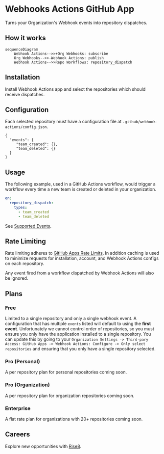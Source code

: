 # Webhooks Actions GitHub App
Turns your Organization's Webhook events into repository dispatches.

## How it works

```mermaid
sequenceDiagram
    Webhook Actions-->>+Org Webhooks: subscribe
    Org Webhooks-->>-Webhook Actions: publish
    Webhook Actions-->>Repo Workflows: repository_dispatch
```

## Installation
Install Webhook Actions app and select the repositories which should receive dispatches.

## Configuration
Each selected repository must have a configuration file at `.github/webhook-actions/config.json`.
```
{
  "events": {
     "team_created": {},
     "team_deleted": {}
  }
}
```
## Usage
The following example, used in a GitHub Actions workflow, would trigger a workflow every time a new team is created or deleted in your organization.
```yaml
on:
  repository_dispatch:
    types: 
      - team_created
      - team_deleted
```

See [Supported Events](supported-events.md).

## Rate Limiting
Rate limiting adheres to [GitHub Apps Rate Limits](https://docs.github.com/en/developers/apps/building-github-apps/rate-limits-for-github-apps). In addition caching is used to minimize requests for installation, account, and Webhook Actions configs on each repository.

Any event fired from a workflow dispatched by Webhook Actions will also be ignored.

## Plans
### Free
Limited to a single repository and only a single webhook event. A configuration that has multiple `events` listed will default to using the **first event**. Unfortunately we cannot control order of repositories, so you must ensure you only have the application installed to a single repository. You can update this by going to your `Organization Settings -> Third-pary Access: GitHub Apps -> Webhook Actions: Configure -> Only select repositories` and ensuring that you only have a single repository selected.

### Pro (Personal)
A per repository plan for personal repositories coming soon.

### Pro (Organization)
A per repository plan for organization repositories coming soon.

### Enterprise
A flat rate plan for organizations with 20+ repositories coming soon.

## Careers
Explore new opportunities with [Rise8](https://rise8.us/careers/).

